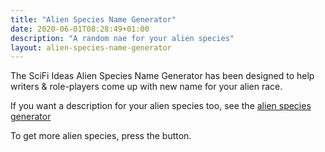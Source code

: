 ```yaml
---
title: "Alien Species Name Generator"
date: 2020-06-01T08:28:49+01:00
description: "A random nae for your alien species"
layout: alien-species-name-generator
---
```


The SciFi Ideas Alien Species Name Generator has been designed to help writers & role-players come up with new name for your alien race.

If you want a description for your alien species too, see the <a href="/alien-species-generator">alien species generator</a>

To get more alien species, press the button. 